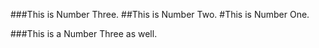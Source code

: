 ###This is Number Three.
##This is Number Two.
#This is Number One.

###This is a Number Three as well.